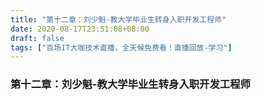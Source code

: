 ```yaml
---
title: "第十二章：刘少魁-教大学毕业生转身入职开发工程师"
date: 2020-08-17T23:51:08+08:00
draft: false
tags: ["百场IT大咖技术直播，全天候免费看！直播回放-学习"]
---
```



### 第十二章：刘少魁-教大学毕业生转身入职开发工程师